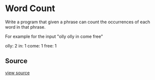 # Word Count

Write a program that given a phrase can count the occurrences of each word in that phrase.

For example for the input "olly olly in come free"

olly: 2
in: 1
come: 1
free: 1




## Source

 [view source]()

